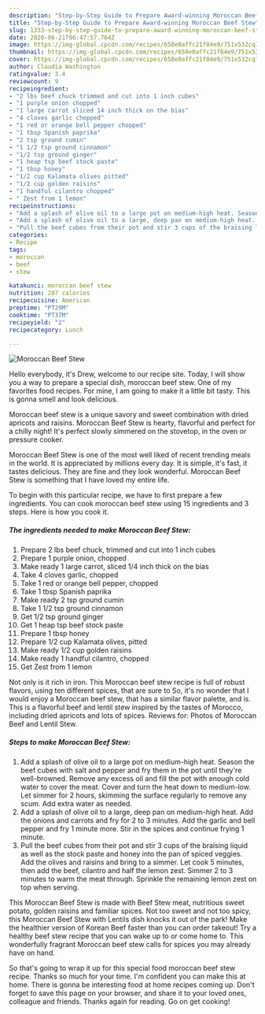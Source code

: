 ```yaml
---
description: "Step-by-Step Guide to Prepare Award-winning Moroccan Beef Stew"
title: "Step-by-Step Guide to Prepare Award-winning Moroccan Beef Stew"
slug: 1333-step-by-step-guide-to-prepare-award-winning-moroccan-beef-stew
date: 2020-06-21T06:47:57.764Z
image: https://img-global.cpcdn.com/recipes/658e0affc21f84e9/751x532cq70/moroccan-beef-stew-recipe-main-photo.jpg
thumbnail: https://img-global.cpcdn.com/recipes/658e0affc21f84e9/751x532cq70/moroccan-beef-stew-recipe-main-photo.jpg
cover: https://img-global.cpcdn.com/recipes/658e0affc21f84e9/751x532cq70/moroccan-beef-stew-recipe-main-photo.jpg
author: Claudia Washington
ratingvalue: 3.4
reviewcount: 9
recipeingredient:
- "2 lbs beef chuck trimmed and cut into 1 inch cubes"
- "1 purple onion chopped"
- "1 large carrot sliced 14 inch thick on the bias"
- "4 cloves garlic chopped"
- "1 red or orange bell pepper chopped"
- "1 tbsp Spanish paprika"
- "2 tsp ground cumin"
- "1 1/2 tsp ground cinnamon"
- "1/2 tsp ground ginger"
- "1 heap tsp beef stock paste"
- "1 tbsp honey"
- "1/2 cup Kalamata olives pitted"
- "1/2 cup golden raisins"
- "1 handful cilantro chopped"
- " Zest from 1 lemon"
recipeinstructions:
- "Add a splash of olive oil to a large pot on medium-high heat. Season the beef cubes with salt and pepper and fry them in the pot until they&#39;re well-browned. Remove any excess oil and fill the pot with enough cold water to cover the meat. Cover and turn the heat down to medium-low. Let simmer for 2 hours, skimming the surface regularly to remove any scum. Add extra water as needed."
- "Add a splash of olive oil to a large, deep pan on medium-high heat. Add the onions and carrots and fry for 2 to 3 minutes. Add the garlic and bell pepper and fry 1 minute more. Stir in the spices and continue frying 1 minute."
- "Pull the beef cubes from their pot and stir 3 cups of the braising liquid as well as the stock paste and honey into the pan of spiced veggies. Add the olives and raisins and bring to a simmer. Let cook 5 minutes, then add the beef, cilantro and half the lemon zest. Simmer 2 to 3 minutes to warm the meat through. Sprinkle the remaining lemon zest on top when serving."
categories:
- Recipe
tags:
- moroccan
- beef
- stew

katakunci: moroccan beef stew 
nutrition: 287 calories
recipecuisine: American
preptime: "PT29M"
cooktime: "PT37M"
recipeyield: "2"
recipecategory: Lunch

---
```



![Moroccan Beef Stew](https://img-global.cpcdn.com/recipes/658e0affc21f84e9/751x532cq70/moroccan-beef-stew-recipe-main-photo.jpg)

Hello everybody, it's Drew, welcome to our recipe site. Today, I will show you a way to prepare a special dish, moroccan beef stew. One of my favorites food recipes. For mine, I am going to make it a little bit tasty. This is gonna smell and look delicious.

Moroccan beef stew is a unique savory and sweet combination with dried apricots and raisins. Moroccan Beef Stew is hearty, flavorful and perfect for a chilly night! It&#39;s perfect slowly simmered on the stovetop, in the oven or pressure cooker.

Moroccan Beef Stew is one of the most well liked of recent trending meals in the world. It is appreciated by millions every day. It is simple, it's fast, it tastes delicious. They are fine and they look wonderful. Moroccan Beef Stew is something that I have loved my entire life.


To begin with this particular recipe, we have to first prepare a few ingredients. You can cook moroccan beef stew using 15 ingredients and 3 steps. Here is how you cook it.

<!--inarticleads1-->

##### The ingredients needed to make Moroccan Beef Stew:

1. Prepare 2 lbs beef chuck, trimmed and cut into 1 inch cubes
1. Prepare 1 purple onion, chopped
1. Make ready 1 large carrot, sliced 1/4 inch thick on the bias
1. Take 4 cloves garlic, chopped
1. Take 1 red or orange bell pepper, chopped
1. Take 1 tbsp Spanish paprika
1. Make ready 2 tsp ground cumin
1. Take 1 1/2 tsp ground cinnamon
1. Get 1/2 tsp ground ginger
1. Get 1 heap tsp beef stock paste
1. Prepare 1 tbsp honey
1. Prepare 1/2 cup Kalamata olives, pitted
1. Make ready 1/2 cup golden raisins
1. Make ready 1 handful cilantro, chopped
1. Get  Zest from 1 lemon


Not only is it rich in iron. This Moroccan beef stew recipe is full of robust flavors, using ten different spices, that are sure to So, it&#39;s no wonder that I would enjoy a Moroccan beef stew, that has a similar flavor palette, and is. This is a flavorful beef and lentil stew inspired by the tastes of Morocco, including dried apricots and lots of spices. Reviews for: Photos of Moroccan Beef and Lentil Stew. 

<!--inarticleads2-->

##### Steps to make Moroccan Beef Stew:

1. Add a splash of olive oil to a large pot on medium-high heat. Season the beef cubes with salt and pepper and fry them in the pot until they&#39;re well-browned. Remove any excess oil and fill the pot with enough cold water to cover the meat. Cover and turn the heat down to medium-low. Let simmer for 2 hours, skimming the surface regularly to remove any scum. Add extra water as needed.
1. Add a splash of olive oil to a large, deep pan on medium-high heat. Add the onions and carrots and fry for 2 to 3 minutes. Add the garlic and bell pepper and fry 1 minute more. Stir in the spices and continue frying 1 minute.
1. Pull the beef cubes from their pot and stir 3 cups of the braising liquid as well as the stock paste and honey into the pan of spiced veggies. Add the olives and raisins and bring to a simmer. Let cook 5 minutes, then add the beef, cilantro and half the lemon zest. Simmer 2 to 3 minutes to warm the meat through. Sprinkle the remaining lemon zest on top when serving.


This Moroccan Beef Stew is made with Beef Stew meat, nutritious sweet potato, golden raisins and familiar spices. Not too sweet and not too spicy, this Moroccan Beef Stew with Lentils dish knocks it out of the park! Make the healthier version of Korean Beef faster than you can order takeout! Try a healthy beef stew recipe that you can wake up to or come home to. This wonderfully fragrant Moroccan beef stew calls for spices you may already have on hand. 

So that's going to wrap it up for this special food moroccan beef stew recipe. Thanks so much for your time. I'm confident you can make this at home. There is gonna be interesting food at home recipes coming up. Don't forget to save this page on your browser, and share it to your loved ones, colleague and friends. Thanks again for reading. Go on get cooking!
